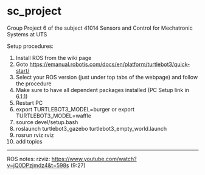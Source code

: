 # sc_project
Group Project 6 of the subject 41014 Sensors and Control for Mechatronic Systems at UTS

Setup procedures:
1) Install ROS from the wiki page
2) Goto https://emanual.robotis.com/docs/en/platform/turtlebot3/quick-start/
3) Select your ROS version (just under top tabs of the webpage) and follow the procedure
4) Make sure to have all dependent packages installed (PC Setup link in 6.1.1)
5) Restart PC
6) export TURTLEBOT3_MODEL=burger or export TURTLEBOT3_MODEL=waffle
6) source devel/setup.bash
7) roslaunch turtlebot3_gazebo turtlebot3_empty_world.launch
8) rosrun rviz rviz
9) add topics


-----------------------

ROS notes:
rzviz: https://www.youtube.com/watch?v=jQ0DPzjmdz4&t=598s (9:27)
